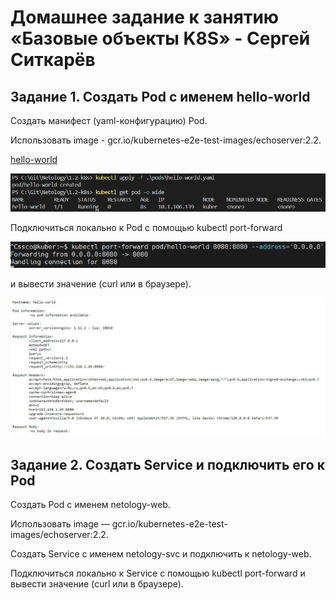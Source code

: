 # Домашнее задание к занятию «Базовые объекты K8S» - Сергей Ситкарёв

## Задание 1. Создать Pod с именем hello-world

Создать манифест (yaml-конфигурацию) Pod.

Использовать image - gcr.io/kubernetes-e2e-test-images/echoserver:2.2.

[hello-world](https://github.com/SSitkarev/1.2-k8s/blob/main/pods/hello-world.yaml)

![Задание1](https://github.com/SSitkarev/1.2-k8s/blob/main/img/1.jpg)

Подключиться локально к Pod с помощью kubectl port-forward 

![Задание1](https://github.com/SSitkarev/1.2-k8s/blob/main/img/2.jpg)

и вывести значение (curl или в браузере).

![Задание1](https://github.com/SSitkarev/1.2-k8s/blob/main/img/3.jpg)

## Задание 2. Создать Service и подключить его к Pod

Создать Pod с именем netology-web.

Использовать image — gcr.io/kubernetes-e2e-test-images/echoserver:2.2.

Создать Service с именем netology-svc и подключить к netology-web.

Подключиться локально к Service с помощью kubectl port-forward и вывести значение (curl или в браузере).